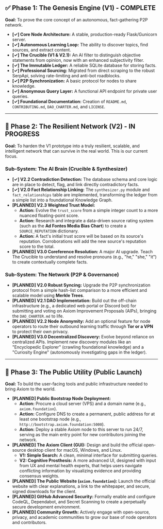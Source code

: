 ## ✅ Phase 1: The Genesis Engine (V1) - COMPLETE

**Goal:** To prove the core concept of an autonomous, fact-gathering P2P network.

-   **[✓] Core Node Architecture:** A stable, production-ready Flask/Gunicorn server.
-   **[✓] Autonomous Learning Loop:** The ability to discover topics, find sources, and extract content.
-   **[✓] The Crucible (V1 & V2.1):** An AI filter to distinguish objective statements from opinion, now with an enhanced subjectivity filter.
-   **[✓] The Immutable Ledger:** A reliable SQLite database for storing facts.
-   **[✓] Professional Sourcing:** Migrated from direct scraping to the robust SerpApi, solving rate-limiting and anti-bot roadblocks.
-   **[✓] P2P Synchronization:** A basic protocol for nodes to share knowledge.
-   **[✓] Anonymous Query Layer:** A functional API endpoint for private user queries.
-   **[✓] Foundational Documentation:** Creation of `README.md`, `CONTRIBUTING.md`, `DAO_CHARTER.md`, and `LICENSE`.

---

## 🚧 Phase 2: The Resilient Network (V2) - IN PROGRESS

**Goal:** To harden the V1 prototype into a truly resilient, scalable, and intelligent network that can survive in the real world. This is our current focus.

### Sub-System: The AI Brain (Crucible & Synthesizer)
-   **[✓] V2.2 Contradiction Detection:** The database schema and core logic are in place to detect, flag, and link directly contradictory facts.
-   **[✓] V2.0 Fact Relationship Linking:** The `synthesizer.py` module and `fact_relationships` table are implemented, transforming the ledger from a simple list into a foundational Knowledge Graph.
-   **[PLANNED] V2.3 Weighted Trust Model:**
    -   **Action:** Evolve the `trust_score` from a simple integer count to a more nuanced floating-point score.
    -   **Action:** Research and integrate a data-driven source rating system (such as the **Ad Fontes Media Bias Chart**) to create a `SOURCE_REPUTATION` dictionary.
    -   **Action:** A fact's initial trust score will be based on its source's reputation. Corroborations will add the new source's reputation score to the total.
-   **[PLANNED] V3.0 Coreference Resolution:** A major AI upgrade. Teach The Crucible to understand and resolve pronouns (e.g., "he," "she," "it") to create contextually complete facts.

### Sub-System: The Network (P2P & Governance)
-   **[PLANNED] V2.0 Robust Syncing:** Upgrade the P2P synchronization protocol from a simple hash-list comparison to a more efficient and scalable model using **Merkle Trees**.
-   **[PLANNED] V2.1 DAO Implementation:** Build out the off-chain infrastructure (e.g., a dedicated web portal or Discord bot) for submitting and voting on Axiom Improvement Proposals (AIPs), bringing the `DAO_CHARTER.md` to life.
-   **[PLANNED] V2.2 Node Anonymity:** Add an optional feature for node operators to route their outbound learning traffic through **Tor or a VPN** to protect their own privacy.
-   **[PLANNED] V3.0 Decentralized Discovery:** Evolve beyond reliance on centralized APIs. Implement new discovery modules like an "Encyclopedic Explorer" (crawling foundational knowledge) and a "Curiosity Engine" (autonomously investigating gaps in the ledger).

---

## 🚀 Phase 3: The Public Utility (Public Launch)

**Goal:** To build the user-facing tools and public infrastructure needed to bring Axiom to the world.

-   **[PLANNED] Public Bootstrap Node Deployment:**
    -   **Action:** Procure a cloud server (VPS) and a domain name (e.g., `axiom.foundation`).
    -   **Action:** Configure DNS to create a permanent, public address for at least one bootstrap node (e.g., `http://bootstrap.axiom.foundation:5000`).
    -   **Action:** Deploy a stable Axiom node to this server to run 24/7, serving as the main entry point for new contributors joining the network.
-   **[PLANNED] The Axiom Client (GUI):** Design and build the official open-source desktop client for macOS, Windows, and Linux.
    -   **V1: Simple Search:** A clean, minimal interface for submitting queries.
    -   **V2: Cognitive Prosthesis:** A more advanced UI, designed with input from UX and mental health experts, that helps users navigate conflicting information by visualizing evidence and providing consensus weights.
-   **[PLANNED] The Public Website (`axiom.foundation`):** Launch the official website with clear explanations, a link to the whitepaper, and secure, signed downloads for the client.
-   **[PLANNED] GitHub Advanced Security:** Formally enable and configure CodeQL, Dependabot, and Secret Scanning to create a perpetually secure development environment.
-   **[PLANNED] Community Growth:** Actively engage with open-source, privacy, and academic communities to grow our base of node operators and contributors.